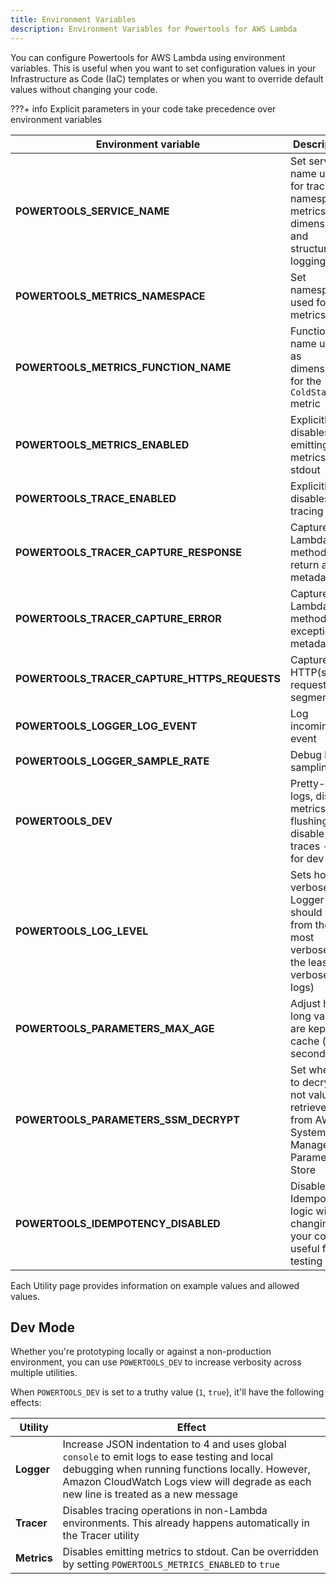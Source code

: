 ```yaml
---
title: Environment Variables
description: Environment Variables for Powertools for AWS Lambda
---
```


<!-- markdownlint-disable MD043 -->

You can configure Powertools for AWS Lambda using environment variables. This is useful when you want to set configuration values in your Infrastructure as Code (IaC) templates or when you want to override default values without changing your code.

???+ info
    Explicit parameters in your code take precedence over environment variables

| Environment variable                         | Description                                                                              | Utility                                | Default                                         |
| -------------------------------------------- |------------------------------------------------------------------------------------------| -------------------------------------- |------------------------------------------------|
| **POWERTOOLS_SERVICE_NAME**                  | Set service name used for tracing namespace, metrics dimension and structured logging    | All                                    | `service_undefined`                             |
| **POWERTOOLS_METRICS_NAMESPACE**             | Set namespace used for metrics                                                           | [Metrics](features/metrics.md)         | `default_namespace`                             |
| **POWERTOOLS_METRICS_FUNCTION_NAME**         | Function name used as dimension for the `ColdStart` metric                               | [Metrics](features/metrics.md)         | [See docs](features/metrics.md#setting-function-name) |
| **POWERTOOLS_METRICS_ENABLED**               | Explicitly disables emitting metrics to stdout                                           | [Metrics](features/metrics.md)         | `true`                                          |
| **POWERTOOLS_TRACE_ENABLED**                 | Explicitly disables tracing                                                              | [Tracer](features/tracer.md)           | `true`                                          |
| **POWERTOOLS_TRACER_CAPTURE_RESPONSE**       | Capture Lambda or method return as metadata.                                             | [Tracer](features/tracer.md)           | `true`                                          |
| **POWERTOOLS_TRACER_CAPTURE_ERROR**          | Capture Lambda or method exception as metadata.                                          | [Tracer](features/tracer.md)           | `true`                                          |
| **POWERTOOLS_TRACER_CAPTURE_HTTPS_REQUESTS** | Capture HTTP(s) requests as segments.                                                    | [Tracer](features/tracer.md)           | `true`                                          |
| **POWERTOOLS_LOGGER_LOG_EVENT**              | Log incoming event                                                                       | [Logger](features/logger.md)           | `false`                                         |
| **POWERTOOLS_LOGGER_SAMPLE_RATE**            | Debug log sampling                                                                       | [Logger](features/logger.md)           | `0`                                             |
| **POWERTOOLS_DEV**                           | Pretty-print logs, disable metrics flushing, and disable traces - use for dev only       | See section below                      | `false`                                         |
| **POWERTOOLS_LOG_LEVEL**                     | Sets how verbose Logger should be, from the most verbose to the least verbose (no logs)  | [Logger](features/logger.md)           | `INFO`                                          |
| **POWERTOOLS_PARAMETERS_MAX_AGE**            | Adjust how long values are kept in cache (in seconds)                                    | [Parameters](features/parameters.md)   | `5`                                             |
| **POWERTOOLS_PARAMETERS_SSM_DECRYPT**        | Set whether to decrypt or not values retrieved from AWS Systems Manager Parameters Store | [Parameters](features/parameters.md)   | `false`                                         |
| **POWERTOOLS_IDEMPOTENCY_DISABLED**          | Disable the Idempotency logic without changing your code, useful for testing             | [Idempotency](features/idempotency.md) | `false`                                         |

Each Utility page provides information on example values and allowed values.

## Dev Mode

Whether you're prototyping locally or against a non-production environment, you can use `POWERTOOLS_DEV` to increase verbosity across multiple utilities.

When `POWERTOOLS_DEV` is set to a truthy value (`1`, `true`), it'll have the following effects:

| Utility           | Effect                                                                                                                                                                                                                                   |
| ----------------- | ---------------------------------------------------------------------------------------------------------------------------------------------------------------------------------------------------------------------------------------- |
| **Logger**        | Increase JSON indentation to 4 and uses global `console` to emit logs to ease testing and local debugging when running functions locally. However, Amazon CloudWatch Logs view will degrade as each new line is treated as a new message |
| **Tracer**        | Disables tracing operations in non-Lambda environments. This already happens automatically in the Tracer utility                                                                                                                         |
| **Metrics**       | Disables emitting metrics to stdout. Can be overridden by setting `POWERTOOLS_METRICS_ENABLED` to `true`                                                                                                                                 |
